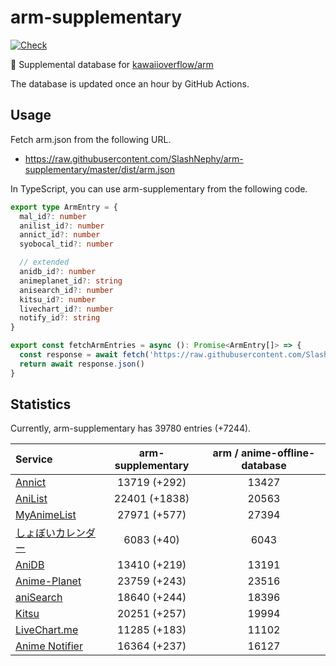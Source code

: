 # arm-supplementary

[![Check](https://github.com/SlashNephy/arm-supplementary/actions/workflows/check-node.yml/badge.svg)](https://github.com/SlashNephy/arm-supplementary/actions/workflows/check-node.yml)

💊 Supplemental database for [kawaiioverflow/arm](https://github.com/kawaiioverflow/arm)

The database is updated once an hour by GitHub Actions.

## Usage

Fetch arm.json from the following URL.

- https://raw.githubusercontent.com/SlashNephy/arm-supplementary/master/dist/arm.json

In TypeScript, you can use arm-supplementary from the following code.

```TypeScript
export type ArmEntry = {
  mal_id?: number
  anilist_id?: number
  annict_id?: number
  syobocal_tid?: number

  // extended
  anidb_id?: number
  animeplanet_id?: string
  anisearch_id?: number
  kitsu_id?: number
  livechart_id?: number
  notify_id?: string
}

export const fetchArmEntries = async (): Promise<ArmEntry[]> => {
  const response = await fetch('https://raw.githubusercontent.com/SlashNephy/arm-supplementary/master/dist/arm.json')
  return await response.json()
}
```

## Statistics

Currently, arm-supplementary has 39780 entries (+7244).

| Service                                     | arm-supplementary | arm / anime-offline-database |
| :------------------------------------------ | :---------------: | :--------------------------: |
| [Annict](https://annict.com)                |   13719 (+292)    |            13427             |
| [AniList](https://anilist.co)               |   22401 (+1838)   |            20563             |
| [MyAnimeList](https://myanimelist.net)      |   27971 (+577)    |            27394             |
| [しょぼいカレンダー](https://cal.syoboi.jp) |    6083 (+40)     |             6043             |
| [AniDB](https://anidb.net)                  |   13410 (+219)    |            13191             |
| [Anime-Planet](https://anime-planet.com)    |   23759 (+243)    |            23516             |
| [aniSearch](https://anisearch.com)          |   18640 (+244)    |            18396             |
| [Kitsu](https://kitsu.io)                   |   20251 (+257)    |            19994             |
| [LiveChart.me](https://livechart.me)        |   11285 (+183)    |            11102             |
| [Anime Notifier](https://notify.moe)        |   16364 (+237)    |            16127             |
